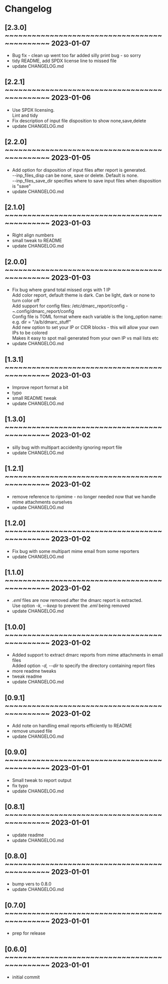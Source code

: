 # Changelog

## [2.3.0] ~~~~~~~~~~~~~~~~~~~~~~~~~~~~~~~~~~~~~~~~~~~~~ 2023-01-07
 - Bug fix - clean up went too far added silly print bug - so sorry  
 - tidy README, add SPDX license line to missed file  
 - update CHANGELOG.md  

## [2.2.1] ~~~~~~~~~~~~~~~~~~~~~~~~~~~~~~~~~~~~~~~~~~~~~ 2023-01-06
 - Use SPDX licensing.  
   Lint and tidy  
 - Fix description of input file disposition to show none,save,delete  
 - update CHANGELOG.md  

## [2.2.0] ~~~~~~~~~~~~~~~~~~~~~~~~~~~~~~~~~~~~~~~~~~~~~ 2023-01-05
 - Add option for disposition of input files after report is generated.  
   --inp_files_disp can be none, save or delete.  Default is none.  
   --inp_files_save_dir specifies where to save input files when disposition is "save"  
 - update CHANGELOG.md  

## [2.1.0] ~~~~~~~~~~~~~~~~~~~~~~~~~~~~~~~~~~~~~~~~~~~~~ 2023-01-03
 - Right align numbers  
 - small tweak to README  
 - update CHANGELOG.md  

## [2.0.0] ~~~~~~~~~~~~~~~~~~~~~~~~~~~~~~~~~~~~~~~~~~~~~ 2023-01-03
 - Fix bug where grand total missed orgs with 1 IP  
   Add color report, default theme is dark. Can be light, dark or none to turn color off  
   Add support for config files: /etc/dmarc_report/config - ~.config/dmarc_report/config  
   Config file is TOML format where each variable is the long_option name:  
   e.g. dir = "/a/b/dmarc_stuff"  
   Add new option to set your IP or CIDR blocks - this will allow your own IPs to be colored  
   Makes it easy to spot mail generated from your own IP vs mail lists etc  
 - update CHANGELOG.md  

## [1.3.1] ~~~~~~~~~~~~~~~~~~~~~~~~~~~~~~~~~~~~~~~~~~~~~ 2023-01-03
 - Improve report format a bit  
 - typo  
 - small README tweak  
 - update CHANGELOG.md  

## [1.3.0] ~~~~~~~~~~~~~~~~~~~~~~~~~~~~~~~~~~~~~~~~~~~~~ 2023-01-02
 - silly bug with multipart accidenlty ignoring report file  
 - update CHANGELOG.md  

## [1.2.1] ~~~~~~~~~~~~~~~~~~~~~~~~~~~~~~~~~~~~~~~~~~~~~ 2023-01-02
 - remove reference to ripmime - no longer needed now that we handle mime attachments ourselves  
 - update CHANGELOG.md  

## [1.2.0] ~~~~~~~~~~~~~~~~~~~~~~~~~~~~~~~~~~~~~~~~~~~~~ 2023-01-02
 - Fix bug with some multipart mime email from some reporters  
 - update CHANGELOG.md  

## [1.1.0] ~~~~~~~~~~~~~~~~~~~~~~~~~~~~~~~~~~~~~~~~~~~~~ 2023-01-02
 - *.eml* files are now removed after the dmarc report is extracted.  
   Use option *-k, --keep* to prevent the *.eml* being removed  
 - update CHANGELOG.md  

## [1.0.0] ~~~~~~~~~~~~~~~~~~~~~~~~~~~~~~~~~~~~~~~~~~~~~ 2023-01-02
 - Added support to extract dmarc reports from mime attachments in email files  
   Added option *-d, --dir* to specify the directory containing report files  
 - more readme tweaks  
 - tweak readme  
 - update CHANGELOG.md  

## [0.9.1] ~~~~~~~~~~~~~~~~~~~~~~~~~~~~~~~~~~~~~~~~~~~~~ 2023-01-02
 - Add note on handling email reports efficiently to README  
 - remove unused file  
 - update CHANGELOG.md  

## [0.9.0] ~~~~~~~~~~~~~~~~~~~~~~~~~~~~~~~~~~~~~~~~~~~~~ 2023-01-01
 - Small tweak to report output  
 - fix typo  
 - update CHANGELOG.md  

## [0.8.1] ~~~~~~~~~~~~~~~~~~~~~~~~~~~~~~~~~~~~~~~~~~~~~ 2023-01-01
 - update readme  
 - update CHANGELOG.md  

## [0.8.0] ~~~~~~~~~~~~~~~~~~~~~~~~~~~~~~~~~~~~~~~~~~~~~ 2023-01-01
 - bump vers to 0.8.0  
 - update CHANGELOG.md  

## [0.7.0] ~~~~~~~~~~~~~~~~~~~~~~~~~~~~~~~~~~~~~~~~~~~~~ 2023-01-01
 - prep for release  

## [0.6.0] ~~~~~~~~~~~~~~~~~~~~~~~~~~~~~~~~~~~~~~~~~~~~~ 2023-01-01
 - initial commit  

